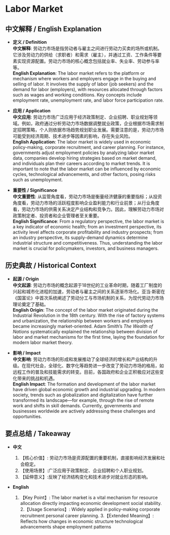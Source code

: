 # Labor Market

## 中文解释 / English Explanation

* **定义 / Definition**  
  **中文解释**: 劳动力市场是指劳动者与雇主之间进行劳动力买卖的场所或机制。它涉及劳动力的供给（求职者）和需求（雇主），并通过工资、工作条件等要素实现资源配置。劳动力市场的核心概念包括就业率、失业率、劳动参与率等。  
  **English Explanation**: The labor market refers to the platform or mechanism where workers and employers engage in the buying and selling of labor. It involves the supply of labor (job seekers) and the demand for labor (employers), with resources allocated through factors such as wages and working conditions. Key concepts include employment rate, unemployment rate, and labor force participation rate.

* **应用 / Application**  
  **中文应用**: 劳动力市场广泛应用于经济政策制定、企业招聘、职业规划等领域。例如，政府通过分析劳动力市场数据调整就业政策，企业根据市场需求制定招聘策略，个人则依据市场趋势规划职业发展。需要注意的是，劳动力市场可能受到经济周期、技术进步等因素的影响，存在失业风险。  
  **English Application**: The labor market is widely used in economic policy-making, corporate recruitment, and career planning. For instance, governments adjust employment policies by analyzing labor market data, companies develop hiring strategies based on market demand, and individuals plan their careers according to market trends. It is important to note that the labor market can be influenced by economic cycles, technological advancements, and other factors, posing risks such as unemployment.

* **重要性 / Significance**  
  **中文重要性**: 从监管角度看，劳动力市场是衡量经济健康的重要指标；从投资角度看，劳动力市场的活跃程度影响企业盈利能力和行业前景；从行业角度看，劳动力市场的供需关系决定产业结构和竞争力。因此，理解劳动力市场对政策制定者、投资者和企业管理者至关重要。  
  **English Significance**: From a regulatory perspective, the labor market is a key indicator of economic health; from an investment perspective, its activity level affects corporate profitability and industry prospects; from an industry perspective, its supply-demand dynamics determine industrial structure and competitiveness. Thus, understanding the labor market is crucial for policymakers, investors, and business managers.

## 历史典故 / Historical Context

* **起源 / Origin**  
  **中文起源**: 劳动力市场的概念起源于18世纪的工业革命时期，随着工厂制度的兴起和城市化进程的加速，劳动者与雇主之间的关系逐渐市场化。亚当·斯密在《国富论》中首次系统阐述了劳动分工与市场机制的关系，为现代劳动力市场理论奠定了基础。  
  **English Origin**: The concept of the labor market originated during the Industrial Revolution in the 18th century. With the rise of factory systems and urbanization, the relationship between workers and employers became increasingly market-oriented. Adam Smith’s *The Wealth of Nations* systematically explained the relationship between division of labor and market mechanisms for the first time, laying the foundation for modern labor market theory.

* **影响 / Impact**  
  **中文影响**: 劳动力市场的形成和发展推动了全球经济的增长和产业结构的升级。在现代社会，全球化、数字化等趋势进一步改变了劳动力市场的格局，如远程工作的普及和技能需求的转变。目前，各国政府和企业正积极应对这些变化带来的挑战和机遇。  
  **English Impact**: The formation and development of the labor market have driven global economic growth and industrial upgrading. In modern society, trends such as globalization and digitalization have further transformed its landscape—for example, through the rise of remote work and shifts in skill demands. Currently, governments and businesses worldwide are actively addressing these challenges and opportunities.

## 要点总结 / Takeaway

* **中文**  
  1. 【核心价值】: 劳动力市场是资源配置的重要机制，直接影响经济发展和社会稳定。
  2. 【使用场景】:广泛应用于政策制定、企业招聘和个人职业规划。
  3. 【延伸意义】:反映了经济结构变化和技术进步对就业形态的影响。

* **English**  
  1. 【Key Point】: The labor market is a vital mechanism for resource allocation directly impacting economic development social stability.
  2.【Usage Scenarios】: Widely applied in policy-making corporate recruitment personal career planning.
  3.【Extended Meaning】: Reflects how changes in economic structure technological advancements shape employment patterns